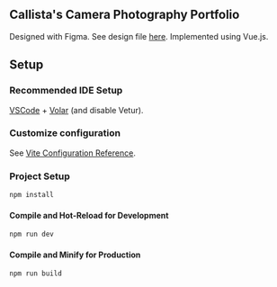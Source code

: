 ## Callista's Camera Photography Portfolio

Designed with Figma. See design file [here](https://www.figma.com/design/wA2nBMeuk8EgjU4iyBQR4L/Desktop?node-id=0-1&m=dev&t=GQuYEbIJsuLiKt2F-1).
Implemented using Vue.js.

## Setup

### Recommended IDE Setup
[VSCode](https://code.visualstudio.com/) + [Volar](https://marketplace.visualstudio.com/items?itemName=Vue.volar) (and disable Vetur).

### Customize configuration
See [Vite Configuration Reference](https://vite.dev/config/).

### Project Setup
```sh
npm install
```

#### Compile and Hot-Reload for Development
```sh
npm run dev
```

#### Compile and Minify for Production
```sh
npm run build
```
